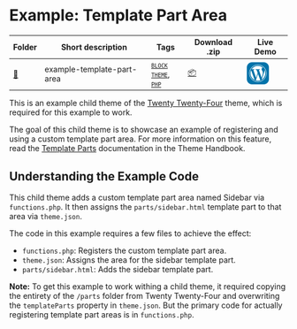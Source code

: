 # Example: Template Part Area

<!-- Please, do not remove these @TABLE EXAMPLES BEGIN and @TABLE EXAMPLES END comments or modify the table inside. This table is automatically generated from the data at _data/examples.json and _data/tags.json -->
<!-- @TABLE EXAMPLES BEGIN -->
| Folder                                                                                         | Short description          | Tags                                                                                                                                                                                                                                                                         | Download .zip                                                                                                      | Live Demo                                                                                                                                                                                                                                                                                                                                                                                                                                                                                                                                                                                                                                                                                                                                                                                                           |
| ---------------------------------------------------------------------------------------------- | -------------------------- | ---------------------------------------------------------------------------------------------------------------------------------------------------------------------------------------------------------------------------------------------------------------------------- | ------------------------------------------------------------------------------------------------------------------ | ------------------------------------------------------------------------------------------------------------------------------------------------------------------------------------------------------------------------------------------------------------------------------------------------------------------------------------------------------------------------------------------------------------------------------------------------------------------------------------------------------------------------------------------------------------------------------------------------------------------------------------------------------------------------------------------------------------------------------------------------------------------------------------------------------------------- |
| [📁](https://github.com/WordPress/block-theme-examples/tree/master/example-template-part-area) | example-template-part-area | <small><code><a target="_blank" href="https://github.com/WordPress/block-theme-examples/wiki/Tags#block-theme">BLOCK THEME</a></code></small>, <small><code><a target="_blank" href="https://github.com/WordPress/block-theme-examples/wiki/Tags#php">PHP</a></code></small> | [📦](https://raw.githubusercontent.com/WordPress/block-theme-examples/master/_zips/example-template-part-area.zip) | [![](https://raw.githubusercontent.com/WordPress/block-theme-examples/master/_assets/icon-wp.svg)](https://playground.wordpress.net/#{%22$schema%22:%22https://playground.wordpress.net/blueprint-schema.json%22,%22landingPage%22:%22/wp-admin/themes.php%22,%22preferredVersions%22:{%22php%22:%228.0%22,%22wp%22:%22latest%22},%22steps%22:[{%22step%22:%22installTheme%22,%22themeZipFile%22:{%22resource%22:%22wordpress.org/themes%22,%22slug%22:%22twentytwentyfour%22}},{%22step%22:%22installTheme%22,%22themeZipFile%22:{%22resource%22:%22url%22,%22url%22:%22https://raw.githubusercontent.com/WordPress/block-theme-examples/master/_zips/example-template-part-area.zip%22},%22options%22:{%22activate%22:true}},{%22step%22:%22login%22,%22username%22:%22admin%22,%22password%22:%22password%22}]}) |
<!-- @TABLE EXAMPLES END -->

This is an example child theme of the [Twenty Twenty-Four](https://wordpress.org/themes/twentytwentyfour/) theme, which is required for this example to work.

The goal of this child theme is to showcase an example of registering and using a custom template part area. For more information on this feature, read the [Template Parts](https://developer.wordpress.org/themes/templates/template-parts/) documentation in the Theme Handbook.

## Understanding the Example Code

This child theme adds a custom template part area named Sidebar via `functions.php`. It then assigns the `parts/sidebar.html` template part to that area via `theme.json`.

The code in this example requires a few files to achieve the effect:

- `functions.php`: Registers the custom template part area.
- `theme.json`: Assigns the area for the sidebar template part.
- `parts/sidebar.html`: Adds the sidebar template part.

**Note:** To get this example to work withing a child theme, it required copying the entirety of the `/parts` folder from Twenty Twenty-Four and overwriting the `templateParts` property in `theme.json`. But the primary code for actually registering template part areas is in `functions.php`.
